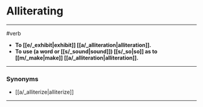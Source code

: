 # Alliterating
---
#verb
- **To [[e/_exhibit|exhibit]] [[a/_alliteration|alliteration]].**
- **To use (a word or [[s/_sound|sound]]) [[s/_so|so]] as to [[m/_make|make]] [[a/_alliteration|alliteration]].**
---
### Synonyms
- [[a/_alliterize|alliterize]]
---
